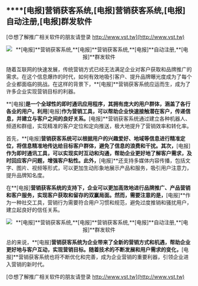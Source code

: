 ## ****[电报]**营销获客系统,**[电报]**营销获客系统,**[电报]**自动注册,**[电报]**群发软件**

[😍想了解推广相关软件的朋友请登录 http://www.vst.tw](http://www.vst.tw)

 <center><img src="https://vst.tw/MP4/tuiguang/png/0.png" alt="**[电报]**营销获客系统,**[电报]**营销获客系统,**[电报]**自动注册,**[电报]**群发软件"></center>

随着互联网的快速发展，传统营销方式已经无法满足企业对客户获取和品牌推广的需求。在这个信息爆炸的时代，如何有效地吸引客户、提升品牌曝光度成为了每个企业都面临的挑战。在这样的背景下，**[电报]**营销获客系统应运而生，成为了许多企业实现营销目标的利器。

**[电报]**是一个全球性的即时通讯应用程序，其拥有庞大的用户群体，涵盖了各行各业的用户。利用**[电报]**作为营销工具，可以帮助企业快速接触潜在客户，传递信息，并建立与客户之间的良好关系。**[电报]**营销获客系统通过建立各种机器人、频道和群组，实现精准的客户定位和定向推送，极大地提升了营销效率和转化率。

首先，**[电报]**营销获客系统可以根据用户的兴趣爱好、地域等信息进行精准定位，将信息精准地传达给目标客户群体，避免了信息的浪费和干扰。其次，**[电报]**作为即时通讯工具，可以实现实时互动和沟通，帮助企业更好地了解客户需求，及时回应客户问题，增强客户粘性。此外，**[电报]**还支持多媒体内容传播，包括文字、图片、视频等形式，可以更加生动形象地展示产品和服务，吸引用户注意力，提升品牌知名度。

在**[电报]**营销获客系统的支持下，企业可以更加高效地进行品牌推广、产品营销和客户服务，实现客户获取和留存的双赢局面。然而，需要注意的是，**[电报]**作为一种社交工具，营销行为需要符合用户习惯和规范，避免过度推销和骚扰用户，建立起良好的信任关系。

 <center><img src="https://vst.tw/MP4/tuiguang/png/1.png" alt="**[电报]**营销获客系统,**[电报]**营销获客系统,**[电报]**自动注册,**[电报]**群发软件"></center>

总的来说，**[电报]**营销获客系统为企业带来了全新的营销方式和机遇，帮助企业更好地与客户互动，实现营销目标。随着技术的不断发展和用户需求的变化，**[电报]**营销获客系统也将不断优化和完善，成为企业营销的重要利器，引领企业进入营销的新时代。

[😍想了解推广相关软件的朋友请登录 http://www.vst.tw](http://www.vst.tw)



